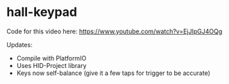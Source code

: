 # hall-keypad

Code for this video here:
https://www.youtube.com/watch?v=EjJIpGJ4OQg

Updates:
* Compile with PlatformIO
* Uses HID-Project library
* Keys now self-balance (give it a few taps for trigger to be accurate)
